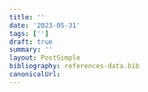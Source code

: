 ```yaml
---
title: ''
date: '2023-05-31'
tags: ['']
draft: true
summary: ''
layout: PostSimple
bibliography: references-data.bib
canonicalUrl:
---
```


##
